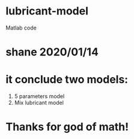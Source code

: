 # lubricant-model
Matlab code
# shane 2020/01/14
# it conclude two models:
1) 5 parameters model
2) Mix lubricant model
# Thanks for god of math!
